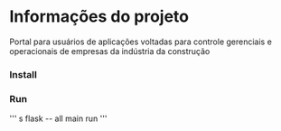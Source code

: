 # Informações do projeto

Portal para usuários de aplicações voltadas para controle gerenciais e operacionais de empresas da indústria da construção

### Install


### Run
'''
s flask -- all main run
'''
